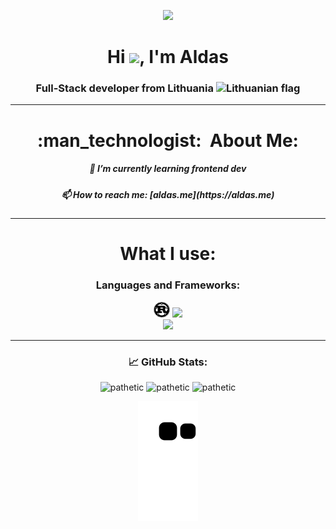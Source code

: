 <p align="center">
  <img src="https://media.giphy.com/media/M9gbBd9nbDrOTu1Mqx/giphy.gif" width="100"/>
</p>
<h1 align="center">Hi <img src="https://media.giphy.com/media/hvRJCLFzcasrR4ia7z/giphy.gif" width="40">, I'm Aldas</h1>
<h3 align="center">Full-Stack developer from Lithuania <img alt="Lithuanian flag" width="14px" height="13px" src="https://xo.wtf/image_proxy?url=https%3A%2F%2Fhotemoji.com%2Fimages%2Femoji%2F7%2Fso3ovm1sfyoi7.png&h=30a1eab60740f785d2dbf287590d84c5c05508fb8818e7a4bbe48abe8c0cdea4"></h3>

---

<h1 align="center">:man_technologist: &nbsp;About Me:</h1>
<!-- - 🔭 I’m currently working on **my framework**-->
<h5 align="center">🌱 I’m currently learning frontend dev</h5>
<h5 align="center">📫 How to reach me: [aldas.me](https://aldas.me)</h5>

---

<h1 align="center">What I use:</h1>
<h3 align="center">Languages and Frameworks:</h3>
<p align="center">
<code><img width="5%" src="https://github.com/devicons/devicon/blob/master/icons/rust/rust-plain.svg"></code>
<code><img width="9%" src="https://cdn.freebiesupply.com/logos/large/2x/nodejs-1-logo-png-transparent.png"></code>
<br />
<code><img width="10%" src="https://www.vectorlogo.zone/logos/python/python-ar21.svg"></code>

---

<h3 align="center"> &#x1f4c8; GitHub Stats: </h3>
<p align="center">
<img src="https://github-readme-stats.vercel.app/api?username=pathetic&theme=tokyonight&show_icons=true" alt="pathetic" width="350" height="140"/>
<img src="https://github-readme-stats.vercel.app/api/top-langs?username=pathetic&theme=tokyonight&layout=compact" alt="pathetic" width="350" height="140"/>
<img src="https://github-readme-streak-stats.herokuapp.com/?user=pathetic&theme=tokyonight" alt="pathetic" width="350" height="140"/>
</p>

<p align="center">
<img src="https://github.com/bwkam/bwkam/blob/output/github-contribution-snake.svg"></img>
</p>
